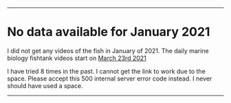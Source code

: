 
***

# No data available for January 2021

I did not get any videos of the fish in January of 2021. The daily marine biology fishtank videos start on [March 23rd 2021](../03%1March/March23rd2021/)

I have tried 8 times in the past. I cannot get the link to work due to the space. Please accept this 500 internal server error code instead. I never should have used a space.

***
